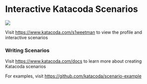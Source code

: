 # Interactive Katacoda Scenarios

[![](http://shields.katacoda.com/katacoda/s1weetman/count.svg)](https://www.katacoda.com/s1weetman "Get your profile on Katacoda.com")

Visit https://www.katacoda.com/s1weetman to view the profile and interactive scenarios

### Writing Scenarios
Visit https://www.katacoda.com/docs to learn more about creating Katacoda scenarios

For examples, visit https://github.com/katacoda/scenario-example

